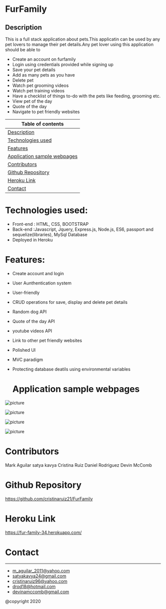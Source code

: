 # FurFamily

 ## Description
  
  This is a full stack application about pets.This applicatin can be used by any pet lovers to manage their pet details.Any pet lover using this application should be able to 

  * Create an account on furfamily
  * Login using credentials provided while signing up
  * Save your pet details
  * Add as many pets as you have
  * Delete pet
  * Watch pet grooming videos
  * Watch pet training videos
  * Have a checklist of things to-do with the pets like feeding, grooming etc.
  * View pet of the day
  * Quote of the day
  * Navigate to pet friendly websites





  Table of contents | 
  ------------ | 
  [Description](#description) | 
  [Technologies used](#technologies-used) | 
  [Features](#features) | 
  [Application sample webpages](#application-sample-webpages) | 
  [Contributors](#contributors) | 
  [Github Repository](#github-repository) | 
  [Heroku Link](#heroku-link) | 
  [Contact](#contact) | 
  




# Technologies used:
* Front-end : HTML, CSS, BOOTSTRAP
* Back-end :Javascript, Jquery, Express.js, Node.js, ES6, passport and sequelize(libraries), MySql Database
* Deployed in Heroku

# Features:

* Create account and login
* User Aunthentication system
* User-friendly
* CRUD operations for save, display and delete pet details
* Random dog API
* Quote of the day API
* youtube videos API
* Link to other pet friendly websites
* Polished UI
* MVC paradigm
* Protecting database deatils using environmental variables
  
 

  # Application sample webpages

![picture](Assets/login.png)


![picture](Assets/welcome.png)


![picture](Assets/videos.png)

![picture](Assets/signup.png)


  
  # Contributors

  Mark Aguilar
  satya kavya
  Cristina Ruiz
  Daniel Rodriguez
  Devin McComb

 # Github Repository
   https://github.com/cristinaruiz21/FurFamily

# Heroku Link
  https://fur-family-34.herokuapp.com/

  # Contact
  ___________________________________________________________________
 * m_aguilar_2011@yahoo.com
 * satyakavya24@gmail.com
 * cristinaruiz96@yahoo.com
 * drod18@hotmail.com
 * devinamccomb@gmail.com
  

  @copyright 2020

